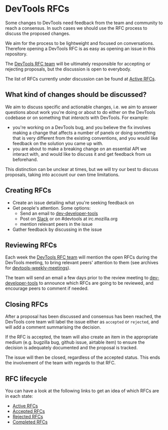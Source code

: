 # DevTools RFCs

Some changes to DevTools need feedback from the team and community to reach a consensus. In such cases we should use the RFC process to discuss the proposed changes.

We aim for the process to be lightweight and focused on conversations. Therefore opening a DevTools RFC is as easy as opening an issue in this repository.

The [DevTools RFC team][] will be ultimately responsible for accepting or rejecting proposals, but the discussion is open to everybody.

The list of RFCs currently under discussion can be found at [Active RFCs][].

## What kind of changes should be discussed?

We aim to discuss specific and actionable changes, i.e. we aim to answer questions about work you're doing or about to do either on the DevTools codebase or on something that *interacts* with DevTools. For example:

* you're working on a DevTools bug, and you believe the fix involves making a change that affects a number of panels or doing something that is very different from the existing conventions, and you would like feedback on the solution you came up with.
* you are about to make a breaking change on an essential API we interact with, and would like to discuss it and get feedback from us beforehand.

This distinction can be unclear at times, but we will try our best to discuss proposals, taking into account our own time limitations.

## Creating RFCs

* Create an issue detailing what you're seeking feedback on
* Get people's attention. Some options:
    * Send an email to [dev-developer-tools][]
    * Post on [Slack][] or on #devtools at irc.mozilla.org
    * mention relevant peers in the issue
* Gather feedback by discussing in the issue

## Reviewing RFCs

Each week the [DevTools RFC team][] will mention the open RFCs during the DevTools meeting, to bring relevant peers' attention to them (see archives for [devtools-weekly-meetings][]).

The team will send an email a few days prior to the review meeting to [dev-developer-tools][] to announce which RFCs are going to be reviewed, and encourage peers to comment if needed.

## Closing RFCs

After a proposal has been discussed and consensus has been reached, the DevTools core team will label the issue either as `accepted` or `rejected`, and will add a comment summarising the decision.

If the RFC is accepted, the team will also create an item in the appropriate medium (e.g. bugzilla bug, github issue, airtable item) to ensure the decision is adequately documented and the proposal is tracked.

The issue will then be closed, regardless of the accepted status. This ends the involvement of the team with regards to that RFC.

## RFC lifecycle

You can have a look at the following links to get an idea of which RFCs are in each state:
* [Active RFCs][]
* [Accepted RFCs][]
* [Rejected RFCs][]
* [Completed RFCs][]

[DevTools RFC team]: https://github.com/orgs/firefox-devtools/teams/devtools-rfc/members
[Active RFCs]: https://github.com/firefox-devtools/rfcs/issues?q=is%3Aopen+is%3Aissue
[Accepted RFCs]: https://github.com/firefox-devtools/rfcs/issues?q=is%3Aissue+label%3Aaccepted
[Rejected RFCs]: https://github.com/firefox-devtools/rfcs/issues?q=is%3Aissue+label%3Arejected
[Completed RFCs]: https://github.com/firefox-devtools/rfcs/issues?q=is%3Aclosed+is%3Aissue
[dev-developer-tools]: https://lists.mozilla.org/listinfo/dev-developer-tools
[devtools-weekly-meetings]: https://docs.google.com/document/d/1Gio9ypuBXG9YECMay2Fk0rEjrP16AF_ZR4UIJ7fic9g/edit?usp=sharing
[Slack]: https://devtools-html-slack.herokuapp.com/
